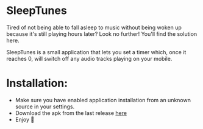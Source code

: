 # SleepTunes

Tired of not being able to fall asleep to music without being woken up because it's still playing hours later? 
Look no further! You'll find the solution here.

SleepTunes is a small application that lets you set a timer which, once it reaches 0, will switch off any audio tracks playing on your mobile.

# Installation:

- Make sure you have enabled application installation from an unknown source in your settings.
- Download the apk from the last release <a href="https://github.com/QuentinHelion/SleepTunes/releases">here</a>
- Enjoy 🥳 
